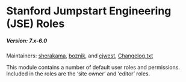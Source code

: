 # Stanford Jumpstart Engineering (JSE) Roles
##### Version: 7.x-6.0

Maintainers: [sherakama](https://github.com/sherakama), [boznik](https://github.com/boznik), and [cjwest](https://github.com/cjwest),
[Changelog.txt](CHANGELOG.txt)

This module contains a number of default user roles and permissions. Included in the roles are the ‘site owner’ and ‘editor’ roles.
